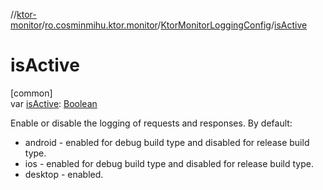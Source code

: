 //[ktor-monitor](../../../index.md)/[ro.cosminmihu.ktor.monitor](../index.md)/[KtorMonitorLoggingConfig](index.md)/[isActive](is-active.md)

# isActive

[common]\
var [isActive](is-active.md): [Boolean](https://kotlinlang.org/api/core/kotlin-stdlib/kotlin/-boolean/index.html)

Enable or disable the logging of requests and responses. By default:

- 
   android   - enabled for debug build type and disabled for release build type.
- 
   ios       - enabled for debug build type and disabled for release build type.
- 
   desktop   - enabled.